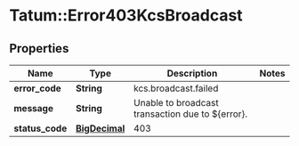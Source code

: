 # Tatum::Error403KcsBroadcast

## Properties
Name | Type | Description | Notes
------------ | ------------- | ------------- | -------------
**error_code** | **String** | kcs.broadcast.failed | 
**message** | **String** | Unable to broadcast transaction due to ${error}. | 
**status_code** | [**BigDecimal**](BigDecimal.md) | 403 | 

